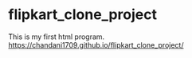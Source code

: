# flipkart_clone_project
This is my first html program.
https://chandani1709.github.io/flipkart_clone_project/
